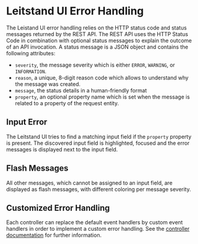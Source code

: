 # Leitstand UI Error Handling


The Leistand UI error handling relies on the HTTP status code and status messages returned by the REST API. 
The REST API uses the HTTP Status Code in combination with optional status messages to explain the outcome of an API invocation. A status message is a JSON object and contains the following attributes:

- `severity`, the message severity which is either `ERROR`, `WARNING`, or `INFORMATION`.
- `reason`, a unique, 8-digit reason code which allows to understand why the message was created.
- `message`, the status details in a human-friendly format
- `property`, an optional property name which is set when the message is related to a property of the request entity.

## Input Error
The Leitstand UI tries to find a matching input field if the `property` property is present.
The discovered input field is highlighted, focused and the error messages is displayed next to the input field.




## Flash Messages
All other messages, which cannot be assigned to an input field, are displayed as flash messages,
with different coloring per message severity.


## Customized Error Handling
Each controller can replace the default event handlers by custom event handlers in order to implement a custom error handling. 
See the [controller documentation](controller.md) for further information.




